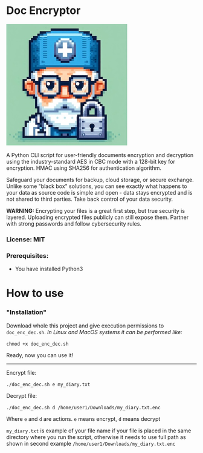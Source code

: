 # Doc Encryptor
![ico](https://github.com/ilyademidow/doc_encryptor/blob/main/ico.jpg)

A Python CLI script for user-friendly documents encryption and decryption using the industry-standard AES in CBC mode with a 128-bit key for encryption. HMAC using SHA256 for authentication algorithm.

Safeguard your documents for backup, cloud storage, or secure exchange. Unlike some "black box" solutions, you can see exactly what happens to your data as source code is simple and open - data stays encrypted and is not shared to third parties. Take back control of your data security.

**WARNING:** Encrypting your files is a great first step, but true security is layered. Uploading encrypted files publicly can still expose them. Partner with strong passwords and follow cybersecurity rules.

### License: MIT

### Prerequisites:
- You have installed Python3

# How to use

### "Installation"
Download whole this project and give execution permissions to `doc_enc_dec.sh`. _In Linux and MacOS systems it can be performed like:_
```
chmod +x doc_enc_dec.sh
```

Ready, now you can use it!

---

Encrypt file:
```
./doc_enc_dec.sh e my_diary.txt
```
Decrypt file: 
```
./doc_enc_dec.sh d /home/user1/Downloads/my_diary.txt.enc
```

Where `e` and `d` are actions. `e` means encrypt, `d` means decrypt

`my_diary.txt` is example of your file name if your file is placed in the same directory where you run the script, otherwise it needs to use full path as shown in second example `/home/user1/Downloads/my_diary.txt.enc`
